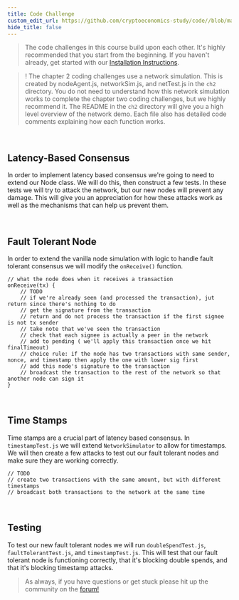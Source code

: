 ```yaml
---
title: Code Challenge
custom_edit_url: https://github.com/cryptoeconomics-study/code//blob/master/ch2/2.3/README.md
hide_title: false
---
```

<!-- This file is generated by /website/scripts/sync-util.js - changes will be overwritten! -->

> The code challenges in this course build upon each other. It's highly recommended that you start from the beginning. If you haven't already, get started with our [Installation Instructions](https://www.burrrata.ch/ces-website/docs/en/sync/dev-env-setup).

> ! The chapter 2 coding challenges use a network simulation. This is created by nodeAgent.js, networkSim.js, and netTest.js in the `ch2` directory. You do not need to understand how this network simulation works to complete the chapter two coding challenges, but we highly recommend it. The README in the `ch2` directory will give you a high level overview of the network demo. Each file also has detailed code comments explaining how each function works.

<br />

## Latency-Based Consensus

In order to implement latency based consensus we're going to need to extend our Node class. We will do this, then construct a few tests. In these tests we will try to attack the network, but our new nodes will prevent any damage. This will give you an appreciation for how these attacks work as well as the mechanisms that can help us prevent them.

<br />

## Fault Tolerant Node

In order to extend the vanilla node simulation with logic to handle fault tolerant consensus we will modify the `onReceive()` function.
```
// what the node does when it receives a transaction
onReceive(tx) {
	// TODO
	// if we're already seen (and processed the transaction), jut return since there's nothing to do
	// get the signature from the transaction
	// return and do not process the transaction if the first signee is not tx sender
	// take note that we've seen the transaction
	// check that each signee is actually a peer in the network
	// add to pending ( we'll apply this transaction once we hit finalTimeout)
	// choice rule: if the node has two transactions with same sender, nonce, and timestamp then apply the one with lower sig first
	// add this node's signature to the transaction
	// broadcast the transaction to the rest of the network so that another node can sign it
}
```

<br />

## Time Stamps

Time stamps are a crucial part of latency based consensus. In `timestampTest.js` we will extend `NetworkSimulator` to allow for timestamps. We will then create a few attacks to test out our fault tolerant nodes and make sure they are working correctly.
```
// TODO
// create two transactions with the same amount, but with different timestamps
// broadcast both transactions to the network at the same time
```

<br />

## Testing

To test our new fault tolerant nodes we will run `doubleSpendTest.js`, `faultTolerantTest.js`, and `timestampTest.js`. This will test that our fault tolerant node is functioning correctly, that it's blocking double spends, and that it's blocking timestamp attacks.

> As always, if you have questions or get stuck please hit up the community on the [forum!](https://forum.cryptoeconomics.study)

